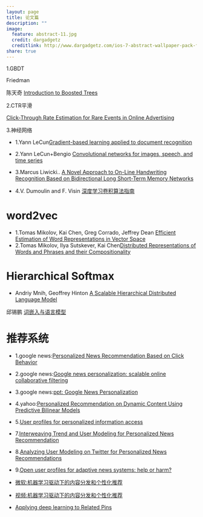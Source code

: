 ```yaml
---
layout: page
title: 论文篇 
description: ""
image:
  feature: abstract-11.jpg
  credit: dargadgetz
  creditlink: http://www.dargadgetz.com/ios-7-abstract-wallpaper-pack-for-iphone-5-and-ipod-touch-retina/
share: true
---
```


1.GBDT 

Friedman [<Greedy Function Approximation: A Gradient Boosting Machine>](https://statweb.stanford.edu/~jhf/ftp/trebst.pdf)

陈天奇 [Introduction to Boosted Trees](http://homes.cs.washington.edu/~tqchen/pdf/BoostedTree.pdf)

2.CTR平滑

[Click-Through Rate Estimation for Rare Events in Online Advertising](http://www.cs.cmu.edu/~xuerui/papers/ctr.pdf)

3.神经网络

- 1.Yann LeCun[Gradient-based learning applied to document recognition](https://d3c33hcgiwev3.cloudfront.net/_d4267aa84a9339a0a646b0ce1bbcdbb7_Gradient-based-learning-applied-to-document-recognition.pdf?Expires=1479427200&Signature=j1yj7~V-O8jOKYUqwI7eMpHrvBLtGvuf7Zm4GiN53xuZIazcv~be8p1U35CdJfcSE-VnuOSSkRBmaMe7PDuDxSdVZQ4SVF4YNpsMfbNN-qgVOgVTxRjDRabRY3o3lidiqC8PMxHRWAwt2qwfKsAgBHIGItjkM3uc~J40sw6hCkY_&Key-Pair-Id=APKAJLTNE6QMUY6HBC5A)

- 2.Yann LeCun+Bengio [Convolutional networks for images, speech, and time series](https://d3c33hcgiwev3.cloudfront.net/_aa4a9a37ca0210d394d37b920c47498d_Convolutional-networks-for-images_-speech_-and-time-series.pdf?Expires=1479427200&Signature=Hii2TZ1qPK4tX3XnO55sZ4ZiS9o1umeEs23NMQ2WcSGDGSdhP65ShiY44vzYkrBI3fN~TSfdg2-8qApIvBwyfq1U-GbowhsLD-JMwk22g1U4xTOw5rJMOuVIxv70XnNoG0fTXZ6bGyb6E2Ht7M9wenMAmpB85vG029QZTVrFgXU_&Key-Pair-Id=APKAJLTNE6QMUY6HBC5A)

- 3.Marcus Liwicki.. [A Novel Approach to On-Line Handwriting Recognition Based on Bidirectional Long Short-Term Memory Networks](https://d3c33hcgiwev3.cloudfront.net/_d987358800be8ba8c30d517b74f9b23d_A-novel-approach-to-on-line-handwriting-recognition-based-on-bidirectional-long-short-term-memory-networks.pdf?Expires=1479945600&Signature=Gtyt0K8mP-hDwXC3UKTomU6QhLfjjRlTmnupV0o9RxDJSdzjB06ydecF91GT2hNotUGTGadMVLXOm6dZfeOTiu17SrK8eMxpbL3rHXq8w37vz42hav4-P43vt2EgYvt93zrCaobMCI7K6kNkrGxdscBZHtAG5X9Vj3bWLi7DMpw_&Key-Pair-Id=APKAJLTNE6QMUY6HBC5A)

- 4.V. Dumoulin and F. Visin [深度学习卷积算法指南](https://arxiv.org/pdf/1603.07285v1.pdf)

# word2vec

- 1.Tomas Mikolov, Kai Chen, Greg Corrado, Jeffrey Dean
 [Efficient Estimation of Word Representations in Vector Space](https://arxiv.org/pdf/1301.3781v3.pdf)
- 2.Tomas Mikolov, Ilya Sutskever, Kai Chen[Distributed Representations of Words and Phrases and their Compositionality](https://papers.nips.cc/paper/5021-distributed-representations-of-words-and-phrases-and-their-compositionality.pdf) 

# Hierarchical Softmax

- Andriy Mnih, Geoffrey Hinton [A Scalable Hierarchical Distributed Language Model](http://www.cs.toronto.edu/~amnih/papers/hlbl_final.pdf)

邱锡鹏 [词嵌入与语言模型](https://nndl.github.io/ch10.pdf)


# 推荐系统

- 1.google news:[Personalized News Recommendation Based on Click Behavior ](https://static.googleusercontent.com/media/research.google.com/zh-CN//pubs/archive/35599.pdf)
- 2.google news:[Google news personalization: scalable online collaborative filtering](http://wwwconference.org/www2007/papers/paper570.pdf)
- 3.google news:[ppt: Google News Personalization](http://cseweb.ucsd.edu/~elkan/291spring2008/jerry.pdf)
- 4.yahoo:[Personalized Recommendation on Dynamic Content Using Predictive Bilinear Models](http://www.wwwconference.org/www2009/proceedings/pdf/p691.pdf)
- 5.[User profiles for personalized information access](http://citeseerx.ist.psu.edu/viewdoc/download?doi=10.1.1.86.6516&rep=rep1&type=pdf)

- 7.[Interweaving Trend and User Modeling for Personalized News Recommendation](http://fabianabel.de/papers/2011-wis-twitter-trends-web-intelligence_short.pdf)
- 8.[Analyzing User Modeling on Twitter for Personalized News Recommendations](http://fabianabel.de/papers/2011-wis-twitter-um-umap.pdf)

- 9.[Open user profiles for adaptive news systems: help or harm?](http://www.www2007.org/papers/paper602.pdf)

- [微软:机器学习驱动下的内容分发和个性化推荐](https://pan.baidu.com/s/1pL2g2hX)
- [视频:机器学习驱动下的内容分发和个性化推荐](https://pan.baidu.com/s/1jIx6Rky)

- [Applying deep learning to Related Pins](https://engineering.pinterest.com/blog/applying-deep-learning-related-pins)

